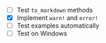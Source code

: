 - [ ] Test `to_markdown` methods
- [x] Implement `warn!` and `error!`
- [ ] Test examples automatically
- [ ] Test on Windows
